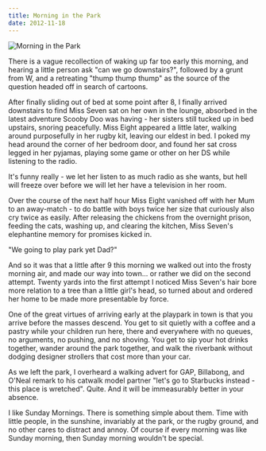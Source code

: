 ```yaml
---
title: Morning in the Park
date: 2012-11-18
---
```


![Morning in the Park](https://source.unsplash.com/03UCoidYvXw/1600x900)

There is a vague recollection of waking up far too early this morning, and hearing a little person ask "can we go downstairs?", followed by a grunt from W, and a retreating "thump thump thump" as the source of the question headed off in search of cartoons.

After finally sliding out of bed at some point after 8, I finally arrived downstairs to find Miss Seven sat on her own in the lounge, absorbed in the latest adventure Scooby Doo was having - her sisters still tucked up in bed upstairs, snoring peacefully. Miss Eight appeared a little later, walking around purposefully in her rugby kit, leaving our eldest in bed. I poked my head around the corner of her bedroom door, and found her sat cross legged in her pyjamas, playing some game or other on her DS while listening to the radio.

It's funny really - we let her listen to as much radio as she wants, but hell will freeze over before we will let her have a television in her room.

Over the course of the next half hour Miss Eight vanished off with her Mum to an away-match - to do battle with boys twice her size that curiously also cry twice as easily. After releasing the chickens from the overnight prison, feeding the cats, washing up, and clearing the kitchen, Miss Seven's elephantine memory for promises kicked in.

"We going to play park yet Dad?"

And so it was that a little after 9 this morning we walked out into the frosty morning air, and made our way into town... or rather we did on the second attempt. Twenty yards into the first attempt I noticed Miss Seven's hair bore more relation to a tree than a little girl's head, so turned about and ordered her home to be made more presentable by force.

One of the great virtues of arriving early at the playpark in town is that you arrive before the masses descend. You get to sit quietly with a coffee and a pastry while your children run here, there and everywhere with no queues, no arguments, no pushing, and no shoving. You get to sip your hot drinks together, wander around the park together, and walk the riverbank without dodging designer strollers that cost more than your car.

As we left the park, I overheard a walking advert for GAP, Billabong, and O'Neal remark to his catwalk model partner "let's go to Starbucks instead - this place is wretched". Quite. And it will be immeasurably better in your absence.

I like Sunday Mornings. There is something simple about them. Time with little people, in the sunshine, invariably at the park, or the rugby ground, and no other cares to distract and annoy. Of course if every morning was like Sunday morning, then Sunday morning wouldn't be special.